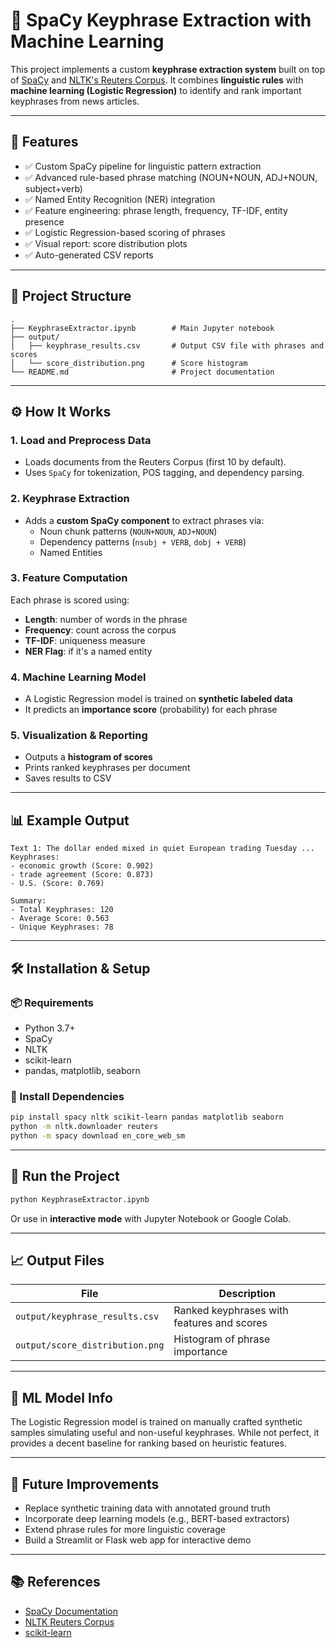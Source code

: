 # 🧠 SpaCy Keyphrase Extraction with Machine Learning

This project implements a custom **keyphrase extraction system** built on top of [SpaCy](https://spacy.io/) and [NLTK's Reuters Corpus](https://www.nltk.org/nltk_data/). It combines **linguistic rules** with **machine learning (Logistic Regression)** to identify and rank important keyphrases from news articles.

---

## 📌 Features

- ✅ Custom SpaCy pipeline for linguistic pattern extraction
- ✅ Advanced rule-based phrase matching (NOUN+NOUN, ADJ+NOUN, subject+verb)
- ✅ Named Entity Recognition (NER) integration
- ✅ Feature engineering: phrase length, frequency, TF-IDF, entity presence
- ✅ Logistic Regression-based scoring of phrases
- ✅ Visual report: score distribution plots
- ✅ Auto-generated CSV reports

---

## 📁 Project Structure

```
.
├── KeyphraseExtractor.ipynb        # Main Jupyter notebook
├── output/
│   ├── keyphrase_results.csv       # Output CSV file with phrases and scores
│   └── score_distribution.png      # Score histogram
└── README.md                       # Project documentation
```

---

## ⚙️ How It Works

### 1. Load and Preprocess Data
- Loads documents from the Reuters Corpus (first 10 by default).
- Uses `SpaCy` for tokenization, POS tagging, and dependency parsing.

### 2. Keyphrase Extraction
- Adds a **custom SpaCy component** to extract phrases via:
  - Noun chunk patterns (`NOUN+NOUN`, `ADJ+NOUN`)
  - Dependency patterns (`nsubj + VERB`, `dobj + VERB`)
  - Named Entities

### 3. Feature Computation
Each phrase is scored using:
- **Length**: number of words in the phrase
- **Frequency**: count across the corpus
- **TF-IDF**: uniqueness measure
- **NER Flag**: if it's a named entity

### 4. Machine Learning Model
- A Logistic Regression model is trained on **synthetic labeled data**
- It predicts an **importance score** (probability) for each phrase

### 5. Visualization & Reporting
- Outputs a **histogram of scores**
- Prints ranked keyphrases per document
- Saves results to CSV

---

## 📊 Example Output

```
Text 1: The dollar ended mixed in quiet European trading Tuesday ...
Keyphrases:
- economic growth (Score: 0.902)
- trade agreement (Score: 0.873)
- U.S. (Score: 0.769)

Summary:
- Total Keyphrases: 120
- Average Score: 0.563
- Unique Keyphrases: 78
```

---

## 🛠 Installation & Setup

### 📦 Requirements
- Python 3.7+
- SpaCy
- NLTK
- scikit-learn
- pandas, matplotlib, seaborn

### 🔧 Install Dependencies

```bash
pip install spacy nltk scikit-learn pandas matplotlib seaborn
python -m nltk.downloader reuters
python -m spacy download en_core_web_sm
```

---

## 🚀 Run the Project

```bash
python KeyphraseExtractor.ipynb
```

Or use in **interactive mode** with Jupyter Notebook or Google Colab.

---

## 📈 Output Files

| File | Description |
|------|-------------|
| `output/keyphrase_results.csv` | Ranked keyphrases with features and scores |
| `output/score_distribution.png` | Histogram of phrase importance |

---

## 🤖 ML Model Info

The Logistic Regression model is trained on manually crafted synthetic samples simulating useful and non-useful keyphrases. While not perfect, it provides a decent baseline for ranking based on heuristic features.

---

## 🧪 Future Improvements

- Replace synthetic training data with annotated ground truth
- Incorporate deep learning models (e.g., BERT-based extractors)
- Extend phrase rules for more linguistic coverage
- Build a Streamlit or Flask web app for interactive demo

---

## 📚 References

- [SpaCy Documentation](https://spacy.io/usage)
- [NLTK Reuters Corpus](https://www.nltk.org/nltk_data/)
- [scikit-learn](https://scikit-learn.org/)

